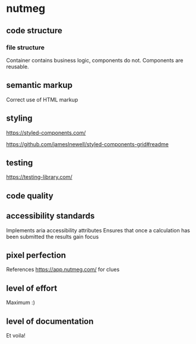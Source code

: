 # nutmeg

## code structure
### file structure
Container contains business logic, components do not.
Components are reusable.
  
## semantic markup
Correct use of HTML markup

## styling
https://styled-components.com/

https://github.com/jameslnewell/styled-components-grid#readme

## testing
https://testing-library.com/

## code quality

## accessibility standards
Implements aria accessibility attributes
Ensures that once a calculation has been submitted the results gain focus

## pixel perfection
References https://app.nutmeg.com/ for clues

## level of effort
Maximum :)

## level of documentation
Et voila!
